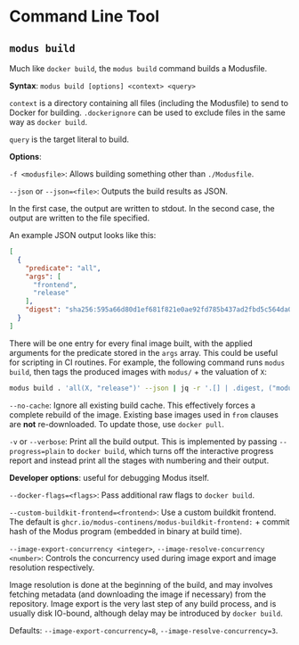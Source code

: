 # Command Line Tool

## `modus build`

Much like `docker build`, the `modus build` command builds a Modusfile.

**Syntax**: `modus build [options] <context> <query>`

`context` is a directory containing all files (including the Modusfile) to send to Docker for building. `.dockerignore` can be used to exclude files in the same way as `docker build`.

`query` is the target literal to build.

**Options**:

`-f <modusfile>`: Allows building something other than `./Modusfile`.

`--json` or `--json=<file>`: Outputs the build results as JSON.

In the first case, the output are written to stdout. In the second case, the output are written to the file specified.

An example JSON output looks like this:

```json
[
  {
    "predicate": "all",
    "args": [
      "frontend",
      "release"
    ],
    "digest": "sha256:595a66d80d1ef681f821e0ae92fd785b437ad2fbd5c564da093f588e37dfd65f"
  }
]
```

There will be one entry for every final image built, with the applied arguments for the predicate stored in the `args` array. This could be useful for scripting in CI routines. For example, the following command runs `modus build`, then tags the produced images with `modus/` + the valuation of `X`:

```sh
modus build . 'all(X, "release")' --json | jq -r '.[] | .digest, ("modus/" + .args[0])' | xargs -L 2 docker tag
```

`--no-cache`: Ignore all existing build cache. This effectively forces a complete rebuild of the image. Existing base images used in `from` clauses are **not** re-downloaded. To update those, use `docker pull`.

`-v` or `--verbose`: Print all the build output. This is implemented by passing `--progress=plain` to `docker build`, which turns off the interactive progress report and instead print all the stages with numbering and their output.


**Developer options**: useful for debugging Modus itself.

`--docker-flags=<flags>`: Pass additional raw flags to `docker build`.

`--custom-buildkit-frontend=<frontend>`: Use a custom buildkit frontend. The default is `ghcr.io/modus-continens/modus-buildkit-frontend:` + commit hash of the Modus program (embedded in binary at build time).

`--image-export-concurrency <integer>`, `--image-resolve-concurrency <number>`: Controls the concurrency used during image export and image resolution respectively.

Image resolution is done at the beginning of the build, and may involves fetching metadata (and downloading the image if necessary) from the repository. Image export is the very last step of any build process, and is usually disk IO-bound, although delay may be introduced by `docker build`.

Defaults: `--image-export-concurrency=8`, `--image-resolve-concurrency=3`.
